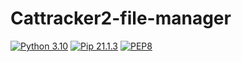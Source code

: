 # Cattracker2-file-manager

[![Python 3.10](https://img.shields.io/badge/python-3.10-blue.svg)](https://www.python.org/downloads/release/python-3100/)
[![Pip 21.1.3](https://img.shields.io/badge/pip-21.1.3-green.svg)](https://pip.pypa.io/en/stable/news/?highlight=21.1.3#v21-1-3)
[![PEP8](https://img.shields.io/badge/code%20style-pep8-orange.svg)](https://www.python.org/dev/peps/pep-0008/)
